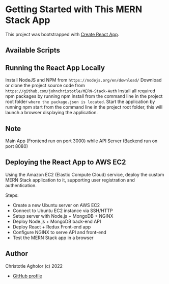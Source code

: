 # Getting Started with This MERN Stack App #

This project was bootstrapped with [Create React App](https://github.com/johnchristotle/MERN-Stack-Auth).

## Available Scripts

## Running the React App Locally ##
Install NodeJS and NPM from 
```https://nodejs.org/en/download/```
Download or clone the project source code from 
```https://github.com/johnchristotle/MERN-Stack-Auth```
Install all required npm packages by running npm install from the command line in the project root folder ```where the package.json is located```.
Start the application by running npm start from the command line in the project root folder, this will launch a browser displaying the application.


## Note ##
Main App (Frontend run on port 3000) while API Server (Backend run on port 8080)

## Deploying the React App to AWS EC2 ##
Using the Amazon EC2 (Elastic Compute Cloud) service, deploy the custom MERN Stack application to it, supporting user registration and authentication. 

Steps:
- Create a new Ubuntu server on AWS EC2  
- Connect to Ubuntu EC2 instance via SSH/HTTP 
- Setup server with Node.js + MongoDB + NGINX 
- Deploy Node.js + MongoDB back-end API 
- Deploy React + Redux Front-end app
- Configure NGINX to serve API and front-end 
- Test the MERN Stack app in a browser

## Author

Christotle Agholor (c) 2022

- [GitHub profile](https://github.com/johnchristotle)

<!-- MARKDOWN LINKS & IMAGES -->
<!-- https://www.markdownguide.org/basic-syntax/#reference-style-links -->

[contributor-shield]: https://img.shields.io/badge/Contributors-1-%2300ff00